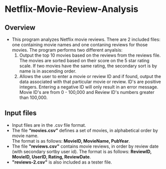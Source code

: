 # Netflix-Movie-Review-Analysis
## Overview
- This program analyzes Netflix movie reviews. There are 2 included files: one containing movie names and one contaning reviews
for those movies. The program performs two different anyalsis:
  1. Output the top 10 movies based on the reviews from the reviews file. The movies are sorted based on their score on the 5 star
  rating scale. If two movies have the same rating, the secondary sort is by name is in ascending order.
  2. Allows the user to enter a movie or review ID and if found, output the data associated with that particular movie or review.
  ID's are positive integers. Entering a negative ID will only result in an error message. Movie ID's are from 0 - 100,000 and Review ID's
  numbers greater than 100,000.
  
## Input files
- Input files are in the .csv file format.
- The  file **“movies.csv”** defines  a  set  of  movies,  in  alphabetical  order  by  movie  name.   
The  format  is  as  follows: **MovieID, MovieName, PubYear**.
- The file **"reviews.csv"** contains  movie  reviews,  in  order  by  review  date (with  secondary  sortby  user  id).
The  format  is  as  follows: **ReviewID, MovieID, UserID, Rating, ReviewDate**.
- **"reviews-2.csv"** is also included as a tester file.
